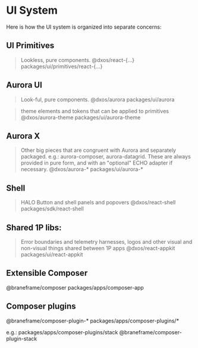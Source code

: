 # UI System

Here is how the UI system is organized into separate concerns:

## UI Primitives
> Lookless, pure components.
@dxos/react-{…}
packages/ui/primitives/react-{…}

## Aurora UI
> Look-ful, pure components.
@dxos/aurora
packages/ui/aurora

> theme elements and tokens that can be applied to primitives
@dxos/aurora-theme
packages/ui/aurora-theme

## Aurora X
> Other big pieces that are congruent with Aurora and separately packaged. e.g.: aurora-composer, aurora-datagrid.
> These are always provided in pure form, and with an "optional" ECHO adapter if necessary.
@dxos/aurora-* 
packages/ui/aurora-*

## Shell
> HALO Button and shell panels and popovers
@dxos/react-shell
packages/sdk/react-shell

## Shared 1P libs:
> Error boundaries and telemetry harnesses, logos and other visual and non-visual things shared between 1P apps
@dxos/react-appkit
packages/ui/react-appkit

## Extensible Composer
@braneframe/composer
packages/apps/composer-app

## Composer plugins
@braneframe/composer-plugin-*
packages/apps/composer-plugins/*

e.g.: packages/apps/composer-plugins/stack @braneframe/composer-plugin-stack
